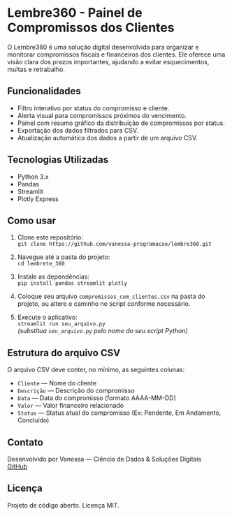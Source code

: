 # Lembre360 - Painel de Compromissos dos Clientes

O Lembre360 é uma solução digital desenvolvida para organizar e monitorar compromissos fiscais e financeiros dos clientes. Ele oferece uma visão clara dos prazos importantes, ajudando a evitar esquecimentos, multas e retrabalho.

## Funcionalidades

- Filtro interativo por status do compromisso e cliente.
- Alerta visual para compromissos próximos do vencimento.
- Painel com resumo gráfico da distribuição de compromissos por status.
- Exportação dos dados filtrados para CSV.
- Atualização automática dos dados a partir de um arquivo CSV.

## Tecnologias Utilizadas

- Python 3.x  
- Pandas  
- Streamlit  
- Plotly Express

## Como usar

1. Clone este repositório:  
   `git clone https://github.com/vanessa-programacao/lembre360.git`

2. Navegue até a pasta do projeto:  
   `cd lembrete_360`

3. Instale as dependências:  
   `pip install pandas streamlit plotly`

4. Coloque seu arquivo `compromissos_com_clientes.csv` na pasta do projeto, ou altere o caminho no script conforme necessário.

5. Execute o aplicativo:  
   `streamlit run seu_arquivo.py`  
   *(substitua `seu_arquivo.py` pelo nome do seu script Python)*

## Estrutura do arquivo CSV

O arquivo CSV deve conter, no mínimo, as seguintes colunas:

- `Cliente` — Nome do cliente  
- `Descrição` — Descrição do compromisso  
- `Data` — Data do compromisso (formato AAAA-MM-DD)  
- `Valor` — Valor financeiro relacionado  
- `Status` — Status atual do compromisso (Ex: Pendente, Em Andamento, Concluído)

## Contato

Desenvolvido por Vanessa — Ciência de Dados & Soluções Digitais  
[GitHub](https://github.com/vanessa-programacao)

## Licença

Projeto de código aberto. Licença MIT.
